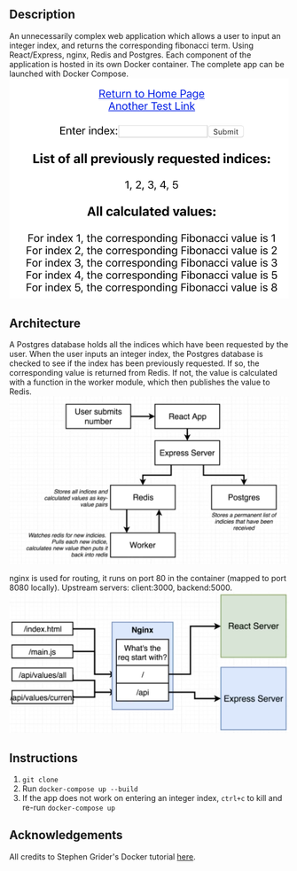 ## Description

An unnecessarily complex web application which allows a user to input an integer index, and returns the corresponding fibonacci term. Using React/Express, nginx, Redis and Postgres. Each component of the application is hosted in its own Docker container. The complete app can be launched with Docker Compose.
![app](https://raw.githubusercontent.com/clavance/fibonacci/master/app.png)

## Architecture
A Postgres database holds all the indices which have been requested by the user. When the user inputs an integer index, the Postgres database is checked to see if the index has been previously requested. If so, the corresponding value is returned from Redis. If not, the value is calculated with a function in the worker module, which then publishes the value to Redis.
![flow](https://raw.githubusercontent.com/clavance/fibonacci/master/flow.png)

nginx is used for routing, it runs on port 80 in the container (mapped to port 8080 locally). Upstream servers: client:3000, backend:5000.
![routing](https://raw.githubusercontent.com/clavance/fibonacci/master/routing.png)

## Instructions
1. `git clone`
2. Run `docker-compose up --build`
3. If the app does not work on entering an integer index, `ctrl+c` to kill and re-run `docker-compose up`
## Acknowledgements
All credits to Stephen Grider's Docker tutorial [here](https://www.udemy.com/course/docker-and-kubernetes-the-complete-guide/).
